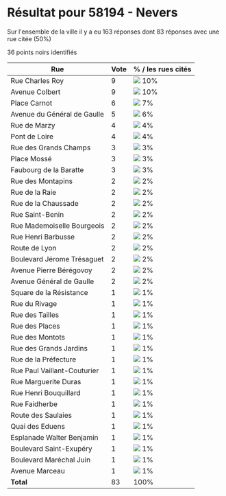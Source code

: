 # Résultat pour 58194 - Nevers

Sur l'ensemble de la ville il y a eu 163 réponses dont 83 réponses avec une rue citée (50%)

36 points noirs identifiés

| Rue | Vote | % / les rues cités|
|-----|------|-------------------|
| Rue Charles Roy | 9 | <img src="../../img/bar_10.gif" />&nbsp;10%|
| Avenue Colbert | 9 | <img src="../../img/bar_10.gif" />&nbsp;10%|
| Place Carnot | 6 | <img src="../../img/bar_7.gif" />&nbsp;7%|
| Avenue du Général de Gaulle | 5 | <img src="../../img/bar_6.gif" />&nbsp;6%|
| Rue de Marzy | 4 | <img src="../../img/bar_4.gif" />&nbsp;4%|
| Pont de Loire | 4 | <img src="../../img/bar_4.gif" />&nbsp;4%|
| Rue des Grands Champs | 3 | <img src="../../img/bar_3.gif" />&nbsp;3%|
| Place Mossé | 3 | <img src="../../img/bar_3.gif" />&nbsp;3%|
| Faubourg de la Baratte | 3 | <img src="../../img/bar_3.gif" />&nbsp;3%|
| Rue des Montapins | 2 | <img src="../../img/bar_2.gif" />&nbsp;2%|
| Rue de la Raie | 2 | <img src="../../img/bar_2.gif" />&nbsp;2%|
| Rue de la Chaussade | 2 | <img src="../../img/bar_2.gif" />&nbsp;2%|
| Rue Saint-Benin | 2 | <img src="../../img/bar_2.gif" />&nbsp;2%|
| Rue Mademoiselle Bourgeois | 2 | <img src="../../img/bar_2.gif" />&nbsp;2%|
| Rue Henri Barbusse | 2 | <img src="../../img/bar_2.gif" />&nbsp;2%|
| Route de Lyon | 2 | <img src="../../img/bar_2.gif" />&nbsp;2%|
| Boulevard Jérome Trésaguet | 2 | <img src="../../img/bar_2.gif" />&nbsp;2%|
| Avenue Pierre Bérégovoy | 2 | <img src="../../img/bar_2.gif" />&nbsp;2%|
| Avenue Général de Gaulle | 2 | <img src="../../img/bar_2.gif" />&nbsp;2%|
| Square de la Résistance | 1 | <img src="../../img/bar_1.gif" />&nbsp;1%|
| Rue du Rivage | 1 | <img src="../../img/bar_1.gif" />&nbsp;1%|
| Rue des Tailles | 1 | <img src="../../img/bar_1.gif" />&nbsp;1%|
| Rue des Places | 1 | <img src="../../img/bar_1.gif" />&nbsp;1%|
| Rue des Montots | 1 | <img src="../../img/bar_1.gif" />&nbsp;1%|
| Rue des Grands Jardins | 1 | <img src="../../img/bar_1.gif" />&nbsp;1%|
| Rue de la Préfecture | 1 | <img src="../../img/bar_1.gif" />&nbsp;1%|
| Rue Paul Vaillant-Couturier | 1 | <img src="../../img/bar_1.gif" />&nbsp;1%|
| Rue Marguerite Duras | 1 | <img src="../../img/bar_1.gif" />&nbsp;1%|
| Rue Henri Bouquillard | 1 | <img src="../../img/bar_1.gif" />&nbsp;1%|
| Rue Faidherbe | 1 | <img src="../../img/bar_1.gif" />&nbsp;1%|
| Route des Saulaies | 1 | <img src="../../img/bar_1.gif" />&nbsp;1%|
| Quai des Eduens | 1 | <img src="../../img/bar_1.gif" />&nbsp;1%|
| Esplanade Walter Benjamin | 1 | <img src="../../img/bar_1.gif" />&nbsp;1%|
| Boulevard Saint-Exupéry | 1 | <img src="../../img/bar_1.gif" />&nbsp;1%|
| Boulevard Maréchal Juin | 1 | <img src="../../img/bar_1.gif" />&nbsp;1%|
| Avenue Marceau | 1 | <img src="../../img/bar_1.gif" />&nbsp;1%|
| **Total** | 83 | 100%|
